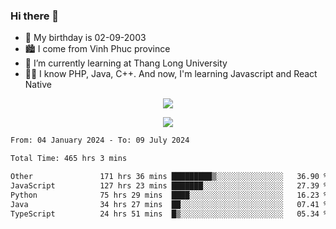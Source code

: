 ### Hi there 👋
- 🎂 My birthday is 02-09-2003
- 🏙️ I come from Vinh Phuc province
- 🌱 I’m currently learning at Thang Long University
- 🧑‍💻 I know PHP, Java, C++. And now, I'm learning Javascript and React Native
<p align="center"><img src="https://github-readme-stats.vercel.app/api?username=tmquang0209&show_icons=true&theme=gradient"></p>
<p align="center"><img src="https://github-readme-stats.vercel.app/api/top-langs/?username=tmquang0209&hide=scss,css&langs_count=10"></p>
<!--START_SECTION:waka-->

```txt
From: 04 January 2024 - To: 09 July 2024

Total Time: 465 hrs 3 mins

Other               171 hrs 36 mins █████████▒░░░░░░░░░░░░░░░   36.90 %
JavaScript          127 hrs 23 mins ███████░░░░░░░░░░░░░░░░░░   27.39 %
Python              75 hrs 29 mins  ████░░░░░░░░░░░░░░░░░░░░░   16.23 %
Java                34 hrs 27 mins  ██░░░░░░░░░░░░░░░░░░░░░░░   07.41 %
TypeScript          24 hrs 51 mins  █▒░░░░░░░░░░░░░░░░░░░░░░░   05.34 %
```

<!--END_SECTION:waka-->
